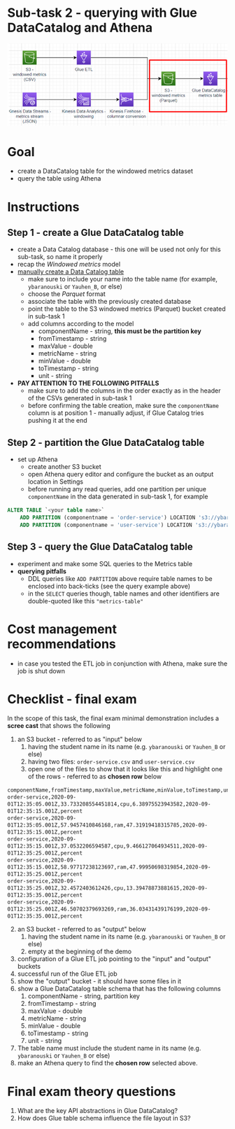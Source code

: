 # Sub-task 2 - querying with Glue DataCatalog and Athena

![](../materials/diagrams/task2-focus.png)

# Goal
* create a DataCatalog table for the windowed metrics dataset
* query the table using Athena

# Instructions

## Step 1 - create a Glue DataCatalog table

* create a Data Catalog database - this one will be used not only for this sub-task, so name it properly
* recap the _Windowed metrics_ model
* [manually create a Data Catalog table](https://docs.aws.amazon.com/glue/latest/dg/console-tables.html)
    * make sure to include your name into the table name (for example, `ybaranouski` or `Yauhen_B`, or else)
    * choose the _Parquet_ format
    * associate the table with the previously created database
    * point the table to the S3 windowed metrics (Parquet) bucket created in sub-task 1
    * add columns according to the model
      * componentName - string, **this must be the partition key**
      * fromTimestamp - string
      * maxValue - double
      * metricName - string
      * minValue - double
      * toTimestamp - string
      * unit - string
* **PAY ATTENTION TO THE FOLLOWING PITFALLS**
  * make sure to add the columns in the order exactly as in the header of the CSVs generated in sub-task 1
  * before confirming the table creation, make sure the `componentName` column is at position 1 - manually adjust, if Glue Catalog tries pushing it at the end

## Step 2 - partition the Glue DataCatalog table
* set up Athena
  * create another S3 bucket 
  * open Athena query editor and configure the bucket as an output location in Settings
  * before running any read queries, add one partition per unique `componentName` in the data generated in sub-task 1, for example
```sql
ALTER TABLE `<your table name>`
    ADD PARTITION (componentname = 'order-service') LOCATION 's3://ybaranouski-dt4j-metrics-table/order-service/'
    ADD PARTITION (componentname = 'user-service') LOCATION 's3://ybaranouski-dt4j-metrics-table/user-service/';
```

## Step 3 - query the Glue DataCatalog table
* experiment and make some SQL queries to the Metrics table
* **querying pitfalls**
  * DDL queries like `ADD PARTITION` above require table names to be enclosed into back-ticks (see the query example above)
  * in the `SELECT` queries though, table names and other identifiers are double-quoted like this `"metrics-table"`

# Cost management recommendations
* in case you tested the ETL job in conjunction with Athena, make sure the job is shut down

# Checklist - final exam

In the scope of this task, the final exam minimal demonstration includes a **scree cast** that shows the following
1. an S3 bucket - referred to as "input" below
    1. having the student name in its name (e.g. `ybaranouski` or `Yauhen_B` or else)
    2. having two files: `order-service.csv` and `user-service.csv`
    3. open one of the files to show that it looks like this and highlight one of the rows - referred to as **chosen row** below
```csv
componentName,fromTimestamp,maxValue,metricName,minValue,toTimestamp,unit
order-service,2020-09-01T12:35:05.001Z,33.733208554451814,cpu,6.38975523943582,2020-09-01T12:35:15.001Z,percent
order-service,2020-09-01T12:35:05.001Z,57.9457410846168,ram,47.31919418315785,2020-09-01T12:35:15.001Z,percent
order-service,2020-09-01T12:35:15.001Z,37.0532206594587,cpu,9.466127064934511,2020-09-01T12:35:25.001Z,percent
order-service,2020-09-01T12:35:15.001Z,58.97717238123697,ram,47.99950698319854,2020-09-01T12:35:25.001Z,percent
order-service,2020-09-01T12:35:25.001Z,32.4572403612426,cpu,13.39478873881615,2020-09-01T12:35:35.001Z,percent
order-service,2020-09-01T12:35:25.001Z,46.50702379693269,ram,36.03431439176199,2020-09-01T12:35:35.001Z,percent
```
2. an S3 bucket - referred to as "output" below
    1. having the student name in its name (e.g. `ybaranouski` or `Yauhen_B` or else)
    2. empty at the beginning of the demo
3. configuration of a Glue ETL job pointing to the "input" and "output" buckets
4. successful run of the Glue ETL job
5. show the "output" bucket - it should have some files in it
6. show a Glue DataCatalog table schema that has the following columns
   1. componentName - string, partition key
   2. fromTimestamp - string
   3. maxValue - double
   4. metricName - string
   5. minValue - double
   6. toTimestamp - string
   7. unit - string
7. The table name must include the student name in its name (e.g. `ybaranouski` or `Yauhen_B` or else)
8. make an Athena query to find the **chosen row** selected above.

# Final exam theory questions

1. What are the key API abstractions in Glue DataCatalog?
2. How does Glue table schema influence the file layout in S3?
